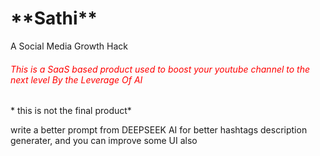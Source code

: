 <h1>**Sathi**</h1> A Social Media Growth Hack

<h6  style="color:red" >This is a SaaS based product used to boost your youtube channel to the next level By the Leverage Of AI  </h6>
 * this is not the final product*

 <!-- TODO: -->

write a better prompt from DEEPSEEK AI for better hashtags description generater, and you can improve some UI also
